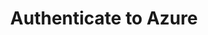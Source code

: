 ---
type: docs
title: "Authenticate to Azure"
linkTitle: "Authenticate to Azure"
weight: 1600
description: "Learn about authenticating Azure components using Azure Active Directory or Managed Identities"
---